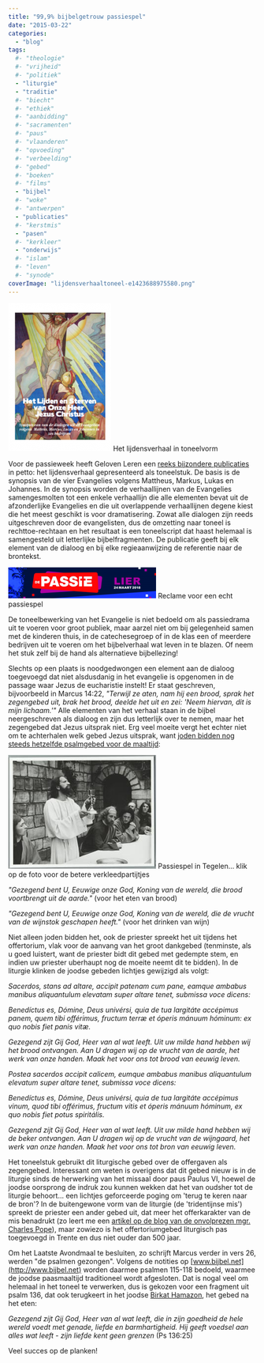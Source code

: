 ```yaml
---
title: "99,9% bijbelgetrouw passiespel"
date: "2015-03-22"
categories: 
  - "blog"
tags:
  #- "theologie"
  #- "vrijheid"
  #- "politiek"
  - "liturgie"
  - "traditie"
  #- "biecht"
  #- "ethiek"
  #- "aanbidding"
  #- "sacramenten"
  #- "paus"
  #- "vlaanderen"
  #- "opvoeding"
  #- "verbeelding"
  #- "gebed"
  #- "boeken"
  #- "films"
  - "bijbel"
  #- "woke"
  #- "antwerpen"
  - "publicaties"
  #- "kerstmis"
  - "pasen"
  #- "kerkleer"
  - "onderwijs"
  #- "islam"
  #- "leven"
  #- "synode"
coverImage: "lijdensverhaaltoneel-e1423688975580.png"
---
```


[![](images/synopsis-van-het-lijdensverhaal-in-toneelvorm.pdf-209x300.png)](/portfolio/lijdensverhaal/) Het lijdensverhaal in toneelvorm

Voor de passieweek heeft Geloven Leren een [reeks bijzondere publicaties](/page/bijbeltoneel/) in petto: het lijdensverhaal gepresenteerd als toneelstuk. De basis is de synopsis van de vier Evangelies volgens Mattheus, Markus, Lukas en Johannes. In de synopsis worden de verhaallijnen van de Evangelies samengesmolten tot een enkele verhaallijn die alle elementen bevat uit de afzonderlijke Evangelies en die uit overlappende verhaallijnen degene kiest die het meest geschikt is voor dramatisering. Zowat alle dialogen zijn reeds uitgeschreven door de evangelisten, dus de omzetting naar toneel is rechttoe-rechtaan en het resultaat is een toneelscript dat haast helemaal is samengesteld uit letterlijke bijbelfragmenten. De publicatie geeft bij elk element van de dialoog en bij elke regieaanwijzing de referentie naar de brontekst.

[![](images/De-Passie-300x63.png)](https://www.depassie.be/) Reclame voor een echt passiespel

De toneelbewerking van het Evangelie is niet bedoeld om als passiedrama uit te voeren voor groot publiek, maar aarzel niet om bij gelegenheid samen met de kinderen thuis, in de catechesegroep of in de klas een of meerdere bedrijven uit te voeren om het bijbelverhaal wat leven in te blazen. Of neem het stuk zelf bij de hand als alternatieve bijbellezing!

Slechts op een plaats is noodgedwongen een element aan de dialoog toegevoegd dat niet alsdusdanig in het evangelie is opgenomen in de passage waar Jezus de eucharistie instelt! Er staat geschreven, bijvoorbeeld in Marcus 14:22, _"Terwijl ze aten, nam hij een brood, sprak het zegengebed uit, brak het brood, deelde het uit en zei: 'Neem hiervan, dit is mijn lichaam.'"_ Alle elementen van het verhaal staan in de bijbel neergeschreven als dialoog en zijn dus letterlijk over te nemen, maar het zegengebed dat Jezus uitsprak niet. Erg veel moeite vergt het echter niet om te achterhalen welk gebed Jezus uitsprak, want [joden bidden nog steeds hetzelfde psalmgebed voor de maaltijd](http://www.joodsleven.nl/Encyclopedie/Kasjroet/Kasjroet-18.htm):

[![Passiespel in Tegelen... klik op de foto voor de betere verkleedpartijtjes](images/SFA02_1002050_01_X-300x230.jpg)](http://www.geheugenvannederland.nl/?/nl/zoekresultaten/pagina/1/passiespelen/%28passiespelen%29/&colcount=0&wst=passiespelen) Passiespel in Tegelen... klik op de foto voor de betere verkleedpartijtjes

_"Gezegend bent U, Eeuwige onze God, Koning van de wereld, die brood voortbrengt uit de aarde."_ (voor het eten van brood)

_"Gezegend bent U, Eeuwige onze God, Koning van de wereld, die de vrucht van de wijnstok geschapen heeft."_ (voor het drinken van wijn)

Niet alleen joden bidden het, ook de priester spreekt het uit tijdens het offertorium, vlak voor de aanvang van het groot dankgebed (tenminste, als u goed luistert, want de priester bidt dit gebed met gedempte stem, en indien uw priester uberhaupt nog de moeite neemt dit te bidden). In de liturgie klinken de joodse gebeden lichtjes gewijzigd als volgt:

_Sacerdos, stans ad altare, accipit patenam cum pane, eamque ambabus manibus aliquantulum elevatam super altare tenet, submissa voce dicens:_

_Benedíctus es, Dómine, Deus univérsi, quia de tua largitáte accépimus panem, quem tibi offérimus, fructum terræ et óperis mánuum hóminum: ex quo nobis fiet panis vitæ._

_Gezegend zijt Gij God, Heer van al wat leeft. Uit uw milde hand hebben wij het brood ontvangen. Aan U dragen wij op de vrucht van de aarde, het werk van onze handen. Maak het voor ons tot brood van eeuwig leven._

_Postea sacerdos accipit calicem, eumque ambabus manibus aliquantulum elevatum super altare tenet, submissa voce dicens:_

_Benedíctus es, Dómine, Deus univérsi, quia de tua largitáte accépimus vinum, quod tibi offérimus, fructum vitis et óperis mánuum hóminum, ex quo nobis fiet potus spiritális._

_Gezegend zijt Gij God, Heer van al wat leeft. Uit uw milde hand hebben wij de beker ontvangen. Aan U dragen wij op de vrucht van de wijngaard, het werk van onze handen. Maak het voor ons tot bron van eeuwig leven._

Het toneelstuk gebruikt dit liturgische gebed over de offergaven als zegengebed. Interessant om weten is overigens dat dit gebed nieuw is in de liturgie sinds de herwerking van het missaal door paus Paulus VI, hoewel de joodse oorsprong de indruk zou kunnen wekken dat het van oudsher tot de liturgie behoort... een lichtjes geforceerde poging om 'terug te keren naar de bron'? In de buitengewone vorm van de liturgie (de 'tridentijnse mis') spreekt de priester een ander gebed uit, dat meer het offerkarakter van de mis benadrukt (zo leert me een [artikel op de blog van de onvolprezen mgr. Charles Pope](http://blog.adw.org/2009/07/the-mass-in-slow-motion-the-offertory/)), maar zowiezo is het offertoriumgebed liturgisch pas toegevoegd in Trente en dus niet ouder dan 500 jaar.

Om het Laatste Avondmaal te besluiten, zo schrijft Marcus verder in vers 26, werden "de psalmen gezongen". Volgens de notities op [www.bijbel.net](http://www.bijbel.net) worden daarmee psalmen 115-118 bedoeld, waarmee de joodse paasmaaltijd traditioneel wordt afgesloten. Dat is nogal veel om helemaal in het toneel te verwerken, dus is gekozen voor een fragment uit psalm 136, dat ook terugkeert in het joodse [Birkat Hamazon](http://www.hebrew4christians.com/Blessings/Daily_Blessings/Food_Blessings/Grace_After_Meals/grace_after_meals.html), het gebed na het eten:

_Gezegend zijt Gij God, Heer van al wat leeft, die in zijn goedheid de hele wereld voedt met genade, liefde en barmhartigheid. Hij geeft voedsel aan alles wat leeft - zijn liefde kent geen grenzen_ (Ps 136:25)

Veel succes op de planken!
